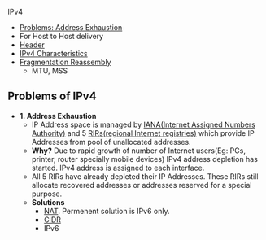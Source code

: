 IPv4
- [Problems: Address Exhaustion](#p)
- For Host to Host delivery
- [Header](IPv4_Header)
- [IPv4 Characteristics](IPv4_Characteristics)
- [Fragmentation Reassembly](Fragmentation_Reassembly)
  - MTU, MSS

<a name=p></a>
## Problems of IPv4
- **1. Address Exhaustion**
  - IP Address space is managed by [IANA(Internet Assigned Numbers Authority)](https://en.wikipedia.org/wiki/Internet_Assigned_Numbers_Authority) and 5 [RIRs(regional Internet registries)](https://en.wikipedia.org/wiki/Regional_Internet_registry) which provide IP Addresses from pool of unallocated addresses.
  - **Why?** Due to rapid growth of number of Internet users(Eg: PCs, printer, router specially mobile devices) IPv4 address depletion has started. IPv4 address is assigned to each interface.
  - All 5 RIRs have already depleted their IP Addresses. These RIRs still allocate recovered addresses or addresses reserved for a special purpose.
  - **Solutions**
    - [NAT](https://sites.google.com/site/amitinterviewpreparation/networking/layer3/routing). Permenent solution is IPv6 only.
    - [CIDR](https://sites.google.com/site/amitinterviewpreparation/networking/layer3)
    - IPv6
